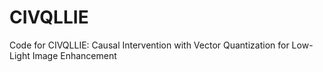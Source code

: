 # CIVQLLIE
Code for CIVQLLIE: Causal Intervention with Vector Quantization for Low-Light Image Enhancement
